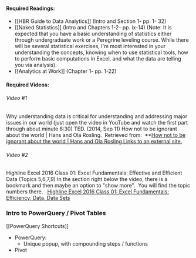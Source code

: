 #### Required Readings:
- [[HBR Guide to Data Analytics]] (Intro and Section 1- pp. 1- 32)
- [[Naked Statistics]] (Intro and Chapters 1-2- pp. ix-14) (Note: It is expected that you have a basic understanding of statistics either through undergraduate work or a Peregrine leveling course. While there will be several statistical exercises, I'm most interested in your understanding the concepts, knowing when to use statistical tools, how to perform basic computations in Excel, and what the data are telling you via analysis).
- [[Analytics at Work]] (Chapter 1- pp. 1-22)

#### Required Videos:
###### Video #1
Why understanding data is critical for understanding and addressing major issues in our world (just open the video in YouTube and watch the first part through about minute 8:30)
TED. (2014, Sep 11) How not to be ignorant about the world | Hans and Ola Rosling.  Retrieved from: 
**[How not to be ignorant about the world | Hans and Ola Rosling Links to an external site.](https://www.youtube.com/watch?v=Sm5xF-UYgdg&t=306s)

###### Video #2
Highline Excel 2016 Class 01: Excel Fundamentals: Effective and Efficient Data (Topics 5,6,7,9)
In the section right below the video, there is a bookmark and then maybe an option to "show more".  You will find the topic numbers there.  
[Highline Excel 2016 Class 01: Excel Fundamentals: Efficiency, Data, Data Sets](https://www.youtube.com/watch?v=miUTG38k2mA&t=180s)

### Intro to PowerQuery / Pivot Tables
[[PowerQuery Shortcuts]]

- PowerQuery:
	- Unique popup, with compounding steps / functions
- Pivot

